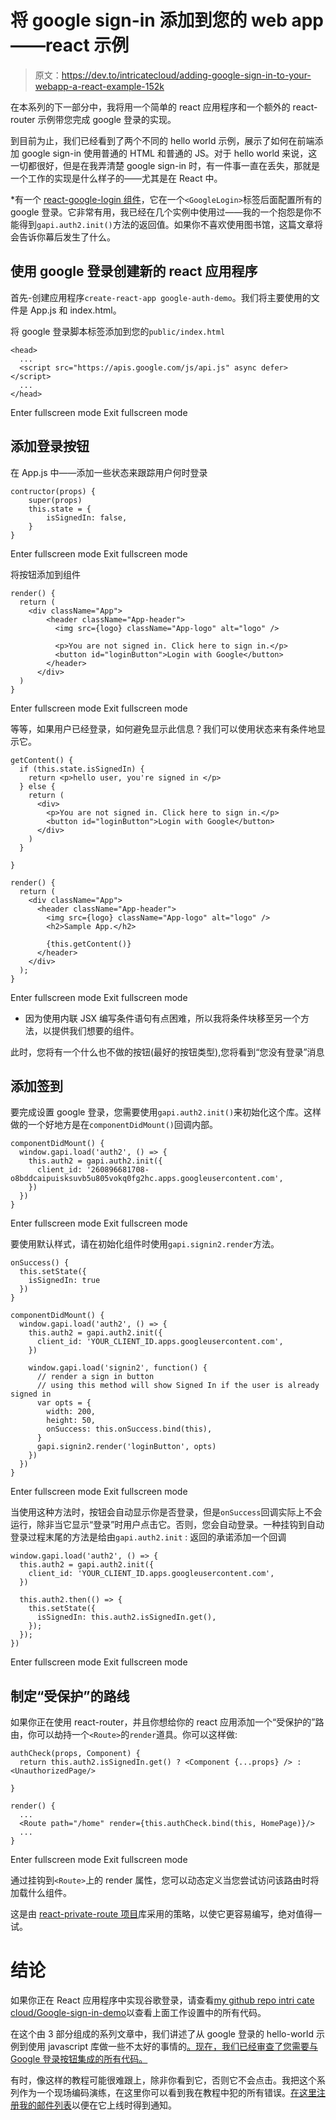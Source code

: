 # 将 google sign-in 添加到您的 web app——react 示例

> 原文：<https://dev.to/intricatecloud/adding-google-sign-in-to-your-webapp-a-react-example-152k>

在本系列的下一部分中，我将用一个简单的 react 应用程序和一个额外的 react-router 示例带您完成 google 登录的实现。

到目前为止，我们已经看到了两个不同的 hello world 示例，展示了如何在前端添加 google sign-in 使用普通的 HTML 和普通的 JS。对于 hello world 来说，这一切都很好，但是在我弄清楚 google sign-in 时，有一件事一直在丢失，那就是一个工作的实现是什么样子的——尤其是在 React 中。

*有一个 [react-google-login 组件](https://github.com/anthonyjgrove/react-google-login)，它在一个`<GoogleLogin>`标签后面配置所有的 google 登录。它非常有用，我已经在几个实例中使用过——我的一个抱怨是你不能得到`gapi.auth2.init()`方法的返回值。如果你不喜欢使用图书馆，这篇文章将会告诉你幕后发生了什么。

## 使用 google 登录创建新的 react 应用程序

首先-创建应用程序`create-react-app google-auth-demo`。我们将主要使用的文件是 App.js 和 index.html。

将 google 登录脚本标签添加到您的`public/index.html`

```
<head>
  ...
  <script src="https://apis.google.com/js/api.js" async defer></script>
  ...
</head> 
```

Enter fullscreen mode Exit fullscreen mode

## 添加登录按钮

在 App.js 中——添加一些状态来跟踪用户何时登录

```
contructor(props) {
    super(props)
    this.state = {
        isSignedIn: false,
    }
} 
```

Enter fullscreen mode Exit fullscreen mode

将按钮添加到组件

```
render() {
  return (
    <div className="App">
        <header className="App-header">
          <img src={logo} className="App-logo" alt="logo" />

          <p>You are not signed in. Click here to sign in.</p>
          <button id="loginButton">Login with Google</button>
        </header>
      </div>
  )
} 
```

Enter fullscreen mode Exit fullscreen mode

等等，如果用户已经登录，如何避免显示此信息？我们可以使用状态来有条件地显示它。

```
getContent() {
  if (this.state.isSignedIn) {
    return <p>hello user, you're signed in </p>
  } else {
    return (
      <div>
        <p>You are not signed in. Click here to sign in.</p>
        <button id="loginButton">Login with Google</button>
      </div>
    )
  }

}

render() {
  return (      
    <div className="App">
      <header className="App-header">
        <img src={logo} className="App-logo" alt="logo" />
        <h2>Sample App.</h2>

        {this.getContent()}           
      </header>
    </div>
  );
} 
```

Enter fullscreen mode Exit fullscreen mode

*   因为使用内联 JSX 编写条件语句有点困难，所以我将条件块移至另一个方法，以提供我们想要的组件。

此时，您将有一个什么也不做的按钮(最好的按钮类型),您将看到“您没有登录”消息

## 添加签到

要完成设置 google 登录，您需要使用`gapi.auth2.init()`来初始化这个库。这样做的一个好地方是在`componentDidMount()`回调内部。

```
componentDidMount() {
  window.gapi.load('auth2', () => {
    this.auth2 = gapi.auth2.init({
      client_id: '260896681708-o8bddcaipuisksuvb5u805vokq0fg2hc.apps.googleusercontent.com',
    })
  })
} 
```

Enter fullscreen mode Exit fullscreen mode

要使用默认样式，请在初始化组件时使用`gapi.signin2.render`方法。

```
onSuccess() {
  this.setState({
    isSignedIn: true
  })
}

componentDidMount() {
  window.gapi.load('auth2', () => {
    this.auth2 = gapi.auth2.init({
      client_id: 'YOUR_CLIENT_ID.apps.googleusercontent.com',
    })

    window.gapi.load('signin2', function() {
      // render a sign in button
      // using this method will show Signed In if the user is already signed in
      var opts = {
        width: 200,
        height: 50,
        onSuccess: this.onSuccess.bind(this),
      }
      gapi.signin2.render('loginButton', opts)
    })
  })
} 
```

Enter fullscreen mode Exit fullscreen mode

当使用这种方法时，按钮会自动显示你是否登录，但是`onSuccess`回调实际上不会运行，除非当它显示“登录”时用户点击它。否则，您会自动登录。一种挂钩到自动登录过程末尾的方法是给由`gapi.auth2.init` :
返回的承诺添加一个回调

```
window.gapi.load('auth2', () => {
  this.auth2 = gapi.auth2.init({
    client_id: 'YOUR_CLIENT_ID.apps.googleusercontent.com',
  })

  this.auth2.then(() => {
    this.setState({
      isSignedIn: this.auth2.isSignedIn.get(),
    });
  });
}) 
```

Enter fullscreen mode Exit fullscreen mode

## 制定“受保护”的路线

如果你正在使用 react-router，并且你想给你的 react 应用添加一个“受保护的”路由，你可以劫持一个`<Route>`的`render`道具。你可以这样做:

```
authCheck(props, Component) {
  return this.auth2.isSignedIn.get() ? <Component {...props} /> : <UnauthorizedPage/>

}

render() {
  ...
  <Route path="/home" render={this.authCheck.bind(this, HomePage)}/>
  ...
} 
```

Enter fullscreen mode Exit fullscreen mode

通过挂钩到`<Route>`上的 render 属性，您可以动态定义当您尝试访问该路由时将加载什么组件。

这是由 [react-private-route 项目](https://www.npmjs.com/package/react-private-route)库采用的策略，以使它更容易编写，绝对值得一试。

# 结论

如果你正在 React 应用程序中实现谷歌登录，请查看[my github repo intri cate cloud/Google-sign-in-demo](https://github.com/intricatecloud/google-sign-in-demo/tree/master/react/google-auth-demo)以查看上面工作设置中的所有代码。

在这个由 3 部分组成的系列文章中，我们讲述了从 google 登录的 hello-world 示例到使用 javascript 库做一些不太好的事情的[。现在，我们已经审查了您需要与 Google 登录按钮集成的所有代码。](https://www.intricatecloud.io/2019/07/adding-google-sign-in-to-your-webapp-using-the-js-library/)

有时，像这样的教程可能很难跟上，除非你看到它，否则它不会点击。我把这个系列作为一个现场编码演练，在这里你可以看到我在教程中犯的所有错误。[在这里注册我的邮件列表](https://www.intricatecloud.io/intricate-cloud-newsletter-signup/)以便在它上线时得到通知。